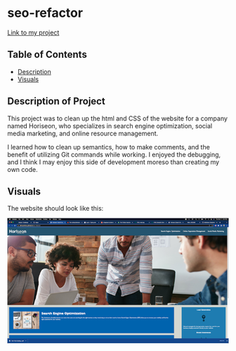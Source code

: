 # seo-refactor

[Link to my project](https://shmuushmuu.github.io/seo-refactor/)

## Table of Contents
- [Description](#description-of-project)
- [Visuals](#visuals)

## Description of Project
This project was to clean up the html and CSS of the website for a company named Horiseon, who specializes in search engine optimization, social media marketing, and online resource management. 

I learned how to clean up semantics, how to make comments, and the benefit of utilizing Git commands while working. I enjoyed the debugging, and I think I may enjoy this side of development moreso than creating my own code.


## Visuals
The website should look like this:

![Screenshot](assets/images/seo-readme-screenshot.png)